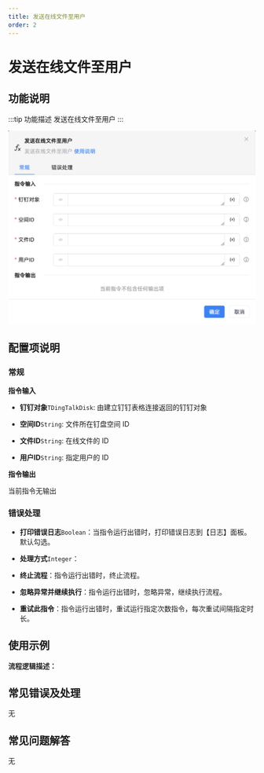 ```yaml
---
title: 发送在线文件至用户
order: 2
---
```


# 发送在线文件至用户

## 功能说明

:::tip 功能描述
发送在线文件至用户
:::

![发送在线文件至用户](../../../../assets/发送在线文件至用户_command.png)

## 配置项说明

### 常规

**指令输入**

- **钉钉对象**`TDingTalkDisk`: 由建立钉钉表格连接返回的钉钉对象

- **空间ID**`String`: 文件所在钉盘空间 ID

- **文件ID**`String`: 在线文件的 ID

- **用户ID**`String`: 指定用户的 ID


**指令输出**

当前指令无输出

### 错误处理

- **打印错误日志**`Boolean`：当指令运行出错时，打印错误日志到【日志】面板。默认勾选。

- **处理方式**`Integer`：

 - **终止流程**：指令运行出错时，终止流程。

 - **忽略异常并继续执行**：指令运行出错时，忽略异常，继续执行流程。

 - **重试此指令**：指令运行出错时，重试运行指定次数指令，每次重试间隔指定时长。

## 使用示例

**流程逻辑描述：** 

## 常见错误及处理

无

## 常见问题解答

无

